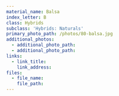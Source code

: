 ```yaml
---
material_name: Balsa
index_letter: B
class: Hybrids
subclass: 'Hybrids: Naturals'
primary_photo_path: /photos/80-balsa.jpg
additional_photos:
  - additional_photo_path:
  - additional_photo_path:
links:
  - link_title:
    link_address:
files:
  - file_name:
    file_path:
---
```



